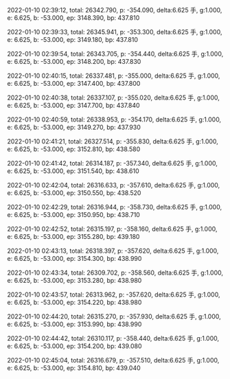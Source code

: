 2022-01-10 02:39:12, total: 26342.790, p: -354.090, delta:6.625 手, g:1.000, e: 6.625, b: -53.000, ep: 3148.390, bp: 437.810

2022-01-10 02:39:33, total: 26345.941, p: -353.300, delta:6.625 手, g:1.000, e: 6.625, b: -53.000, ep: 3149.180, bp: 437.810

2022-01-10 02:39:54, total: 26343.705, p: -354.440, delta:6.625 手, g:1.000, e: 6.625, b: -53.000, ep: 3148.200, bp: 437.830

2022-01-10 02:40:15, total: 26337.481, p: -355.000, delta:6.625 手, g:1.000, e: 6.625, b: -53.000, ep: 3147.400, bp: 437.800

2022-01-10 02:40:38, total: 26337.107, p: -355.020, delta:6.625 手, g:1.000, e: 6.625, b: -53.000, ep: 3147.700, bp: 437.840

2022-01-10 02:40:59, total: 26338.953, p: -354.170, delta:6.625 手, g:1.000, e: 6.625, b: -53.000, ep: 3149.270, bp: 437.930

2022-01-10 02:41:21, total: 26327.514, p: -355.830, delta:6.625 手, g:1.000, e: 6.625, b: -53.000, ep: 3152.810, bp: 438.580

2022-01-10 02:41:42, total: 26314.187, p: -357.340, delta:6.625 手, g:1.000, e: 6.625, b: -53.000, ep: 3151.540, bp: 438.610

2022-01-10 02:42:04, total: 26316.633, p: -357.610, delta:6.625 手, g:1.000, e: 6.625, b: -53.000, ep: 3150.550, bp: 438.520

2022-01-10 02:42:29, total: 26316.944, p: -358.730, delta:6.625 手, g:1.000, e: 6.625, b: -53.000, ep: 3150.950, bp: 438.710

2022-01-10 02:42:52, total: 26315.197, p: -358.160, delta:6.625 手, g:1.000, e: 6.625, b: -53.000, ep: 3155.280, bp: 439.180

2022-01-10 02:43:13, total: 26318.397, p: -357.620, delta:6.625 手, g:1.000, e: 6.625, b: -53.000, ep: 3154.300, bp: 438.990

2022-01-10 02:43:34, total: 26309.702, p: -358.560, delta:6.625 手, g:1.000, e: 6.625, b: -53.000, ep: 3153.280, bp: 438.980

2022-01-10 02:43:57, total: 26313.962, p: -357.620, delta:6.625 手, g:1.000, e: 6.625, b: -53.000, ep: 3154.220, bp: 438.980

2022-01-10 02:44:20, total: 26315.270, p: -357.930, delta:6.625 手, g:1.000, e: 6.625, b: -53.000, ep: 3153.990, bp: 438.990

2022-01-10 02:44:42, total: 26310.117, p: -358.440, delta:6.625 手, g:1.000, e: 6.625, b: -53.000, ep: 3154.200, bp: 439.080

2022-01-10 02:45:04, total: 26316.679, p: -357.510, delta:6.625 手, g:1.000, e: 6.625, b: -53.000, ep: 3154.810, bp: 439.040